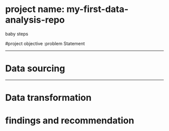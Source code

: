 # project name: my-first-data-analysis-repo
baby steps

#project objective :problem Statement

----


# Data sourcing



------
# Data transformation




# findings and recommendation
